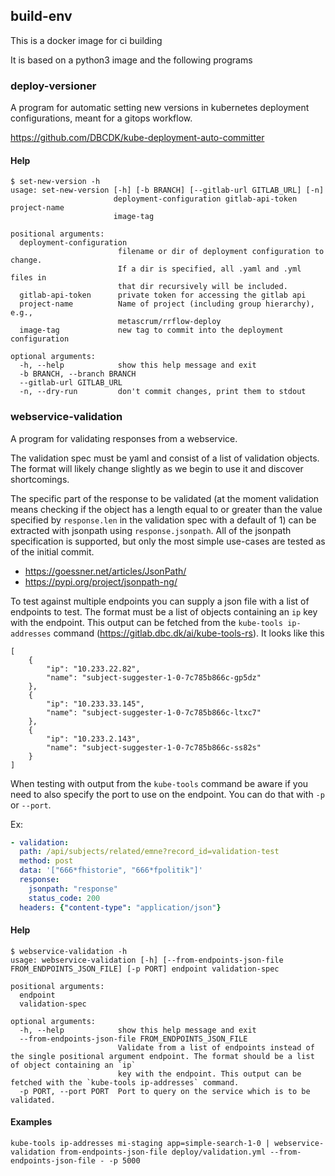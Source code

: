 ## build-env
This is a docker image for ci building

It is based on a python3 image and the following programs

### deploy-versioner
A program for automatic setting new versions in kubernetes deployment
configurations, meant for a gitops workflow.

https://github.com/DBCDK/kube-deployment-auto-committer

#### Help
```
$ set-new-version -h
usage: set-new-version [-h] [-b BRANCH] [--gitlab-url GITLAB_URL] [-n]
                       deployment-configuration gitlab-api-token project-name
                       image-tag

positional arguments:
  deployment-configuration
                        filename or dir of deployment configuration to change.
                        If a dir is specified, all .yaml and .yml files in
                        that dir recursively will be included.
  gitlab-api-token      private token for accessing the gitlab api
  project-name          Name of project (including group hierarchy), e.g.,
                        metascrum/rrflow-deploy
  image-tag             new tag to commit into the deployment configuration

optional arguments:
  -h, --help            show this help message and exit
  -b BRANCH, --branch BRANCH
  --gitlab-url GITLAB_URL
  -n, --dry-run         don't commit changes, print them to stdout

```

### webservice-validation
A program for validating responses from a webservice.

The validation spec must be yaml and consist of a list of validation objects.
The format will likely change slightly as we begin to use it and
discover shortcomings.

The specific part of the response to be validated (at the moment
validation means checking if the object has a length equal to or greater
than the value specified by `response.len` in the validation spec with a
default of 1) can be extracted with jsonpath using
`response.jsonpath`. All of the jsonpath specification is supported, but
only the most simple use-cases are tested as of the initial commit.
- <https://goessner.net/articles/JsonPath/>
- <https://pypi.org/project/jsonpath-ng/>

To test against multiple endpoints you can supply a json file with a
list of endpoints to test. The format must be a list of objects
containing an `ip` key with the endpoint. This output can be fetched
from the `kube-tools ip-addresses` command (<https://gitlab.dbc.dk/ai/kube-tools-rs>).
It looks like this
```
[
    {
        "ip": "10.233.22.82",
        "name": "subject-suggester-1-0-7c785b866c-gp5dz"
    },
    {
        "ip": "10.233.33.145",
        "name": "subject-suggester-1-0-7c785b866c-ltxc7"
    },
    {
        "ip": "10.233.2.143",
        "name": "subject-suggester-1-0-7c785b866c-ss82s"
    }
]
```
When testing with output from the `kube-tools` command be aware if you
need to also specify the port to use on the endpoint. You can do that
with `-p` or `--port`.

Ex:
```yaml
- validation:
  path: /api/subjects/related/emne?record_id=validation-test
  method: post
  data: '["666*fhistorie", "666*fpolitik"]'
  response:
    jsonpath: "response"
    status_code: 200
  headers: {"content-type": "application/json"}
```

#### Help
```
$ webservice-validation -h
usage: webservice-validation [-h] [--from-endpoints-json-file FROM_ENDPOINTS_JSON_FILE] [-p PORT] endpoint validation-spec

positional arguments:
  endpoint
  validation-spec

optional arguments:
  -h, --help            show this help message and exit
  --from-endpoints-json-file FROM_ENDPOINTS_JSON_FILE
                        Validate from a list of endpoints instead of the single positional argument endpoint. The format should be a list of object containing an `ip`
                        key with the endpoint. This output can be fetched with the `kube-tools ip-addresses` command.
  -p PORT, --port PORT  Port to query on the service which is to be validated.
```

#### Examples
```
kube-tools ip-addresses mi-staging app=simple-search-1-0 | webservice-validation from-endpoints-json-file deploy/validation.yml --from-endpoints-json-file - -p 5000
```
